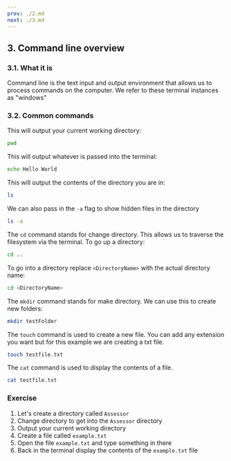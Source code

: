 ```yaml
---
prev: ./2.md
next: ./3.md
---
```


## 3. Command line overview

### 3.1. What it is
Command line is the text input and output environment that allows us to process commands on the computer. We refer to these terminal instances as "windows"

### 3.2. Common commands

This will output your current working directory:
```bash
pwd
```

This will output whatever is passed into the terminal:
```bash
echo Hello World
```

This will output the contents of the directory you are in:
```bash
ls
```

We can also pass in the `-a` flag to show hidden files in the directory
```bash
ls -a
```

The `cd` command stands for change directory. This allows us to traverse the filesystem via the terminal.
To go up a directory:
```bash
cd ..
```
To go into a directory replace `<DirectoryName>` with the actual directory name:
```bash
cd <DirectoryName>
```

The `mkdir` command stands for make directory. We can use this to create new folders:
```bash
mkdir testFolder
```

The `touch` command is used to create a new file. You can add any extension you want but for this example we are creating a txt file.
```bash
touch testfile.txt
```

The `cat` command is used to display the contents of a file.
```bash
cat testfile.txt
```

### Exercise

1) Let's create a directory called `Assessor`
2) Change directory to get into the `Assessor` directory
3) Output your current working directory
4) Create a file called `example.txt`
5) Open the file `example.txt` and type something in there
6) Back in the terminal display the contents of the `example.txt` file